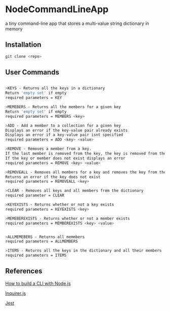 # NodeCommandLineApp

a tiny command-line app that stores a multi-value string dictionary in memory

## Installation


```bash
git clone <repo>
```

## User Commands

```bash

>KEYS - Returns all the keys in a dictionary
Return 'empty set' if empty
required parameters = KEY

>MEMEBERS - Returns all the members for a given key
Return 'empty set' if empty
required parameters = MEMBERS <key>

>ADD - Add a member to a collection for a given key
Displays an error if the key-value pair already exists 
Displays an error if a key-value pair isnt specified 
required parameters = ADD <key> <value>

>REMOVE - Removes a member from a key. 
If the last member is removed from the key, the key is removed from the dictionary 
If the key or member does not exist displays an error
required parameters = REMOVE <key> <value>

>REMOVEALL - Removes all members for a key and removes the key from the dictionary
Returns an error if the key does not exist
required parameters = REMOVEALL <key>

>CLEAR - Removes all keys and all members from the dictionary
required parameter = CLEAR

>KEYEXISTS - Returns whether or not a key exists
required parameters = KEYEXISTS <key>

>MEMEBEREXISTS - Returns whether or not a member exists
required parameters = MEMBEREXISTS <key> <value>


>ALLMEMEBERS - Returns all memmbers
required parameters = ALLMEMBERS

>ITEMS - Returns all the keys in the dictionary and all their members
required parameters = ITEMS

```

## References
[How to build a CLI with Node.js](https://www.twilio.com/blog/how-to-build-a-cli-with-node-js?utm_source=youtube&utm_medium=video&utm_campaign=node-cli-howto)

[Inquirer.js](https://www.npmjs.com/package/inquirer#documentation)

[Jest](https://jestjs.io/docs/getting-started)
